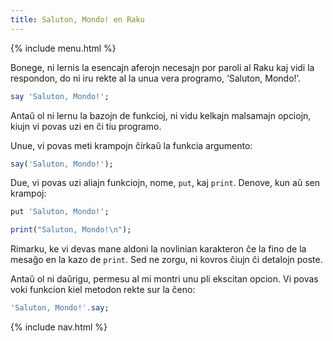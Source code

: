 ```yaml
---
title: Saluton, Mondo! en Raku
---
```


{% include menu.html %}

Bonege, ni lernis la esencajn aferojn necesajn por paroli al Raku kaj vidi la respondon, do ni iru rekte al la unua vera programo, ‘Saluton, Mondo!’.

```raku
say 'Saluton, Mondo!';
```

Antaŭ ol ni lernu la bazojn de funkcioj, ni vidu kelkajn malsamajn opciojn, kiujn vi povas uzi en ĉi tiu programo.

Unue, vi povas meti krampojn ĉirkaŭ la funkcia argumento:

```raku
say('Saluton, Mondo!');
```

Due, vi povas uzi aliajn funkciojn, nome, `put`, kaj `print`. Denove, kun aŭ sen krampoj:

```raku
put 'Saluton, Mondo!';

print("Saluton, Mondo!\n");
```

Rimarku, ke vi devas mane aldoni la novlinian karakteron ĉe la fino de la mesaĝo en la kazo de `print`. Sed ne zorgu, ni kovros ĉiujn ĉi detalojn poste.

Antaŭ ol ni daŭrigu, permesu al mi montri unu pli ekscitan opcion. Vi povas voki funkcion kiel metodon rekte sur la ĉeno:

```raku
'Saluton, Mondo!'.say;
```

{% include nav.html %}